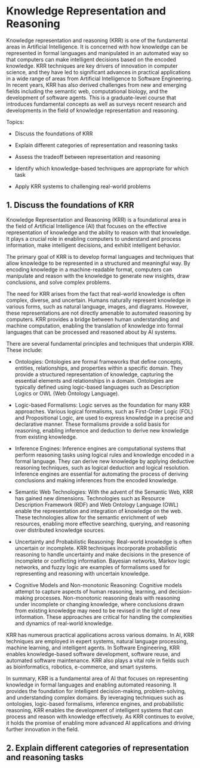 # Knowledge Representation and Reasoning

 Knowledge representation and reasoning (KRR) is one of the fundamental areas in Artificial Intelligence. It is concerned with how knowledge can be represented in formal languages and manipulated in an automated way so that computers can make intelligent decisions based on the encoded knowledge. KRR techniques are key drivers of innovation in computer science, and they have led to significant advances in practical applications in a wide range of areas from Artificial Intelligence to Software Engineering. In recent years, KRR has also derived challenges from new and emerging fields including the semantic web, computational biology, and the development of software agents. This is a graduate-level course that introduces fundamental concepts as well as surveys recent research and developments in the field of knowledge representation and reasoning.

 Topics:
- Discuss the foundations of KRR

- Explain different categories of representation and reasoning tasks

- Assess the tradeoff between representation and reasoning

- Identify which knowledge-based techniques are appropriate for which task

- Apply KRR systems to challenging real-world problems


## 1. Discuss the foundations of KRR
Knowledge Representation and Reasoning (KRR) is a foundational area in the field of Artificial Intelligence (AI) that focuses on the effective representation of knowledge and the ability to reason with that knowledge. It plays a crucial role in enabling computers to understand and process information, make intelligent decisions, and exhibit intelligent behavior.

The primary goal of KRR is to develop formal languages and techniques that allow knowledge to be represented in a structured and meaningful way. By encoding knowledge in a machine-readable format, computers can manipulate and reason with the knowledge to generate new insights, draw conclusions, and solve complex problems.

The need for KRR arises from the fact that real-world knowledge is often complex, diverse, and uncertain. Humans naturally represent knowledge in various forms, such as natural language, images, and diagrams. However, these representations are not directly amenable to automated reasoning by computers. KRR provides a bridge between human understanding and machine computation, enabling the translation of knowledge into formal languages that can be processed and reasoned about by AI systems.

There are several fundamental principles and techniques that underpin KRR. These include:

- Ontologies: Ontologies are formal frameworks that define concepts, entities, relationships, and properties within a specific domain. They provide a structured representation of knowledge, capturing the essential elements and relationships in a domain. Ontologies are typically defined using logic-based languages such as Description Logics or OWL (Web Ontology Language).

- Logic-based Formalisms: Logic serves as the foundation for many KRR approaches. Various logical formalisms, such as First-Order Logic (FOL) and Propositional Logic, are used to express knowledge in a precise and declarative manner. These formalisms provide a solid basis for reasoning, enabling inference and deduction to derive new knowledge from existing knowledge.

- Inference Engines: Inference engines are computational systems that perform reasoning tasks using logical rules and knowledge encoded in a formal language. They can derive new knowledge by applying deductive reasoning techniques, such as logical deduction and logical resolution. Inference engines are essential for automating the process of deriving conclusions and making inferences from the encoded knowledge.

- Semantic Web Technologies: With the advent of the Semantic Web, KRR has gained new dimensions. Technologies such as Resource Description Framework (RDF) and Web Ontology Language (OWL) enable the representation and integration of knowledge on the web. These technologies allow for the semantic enrichment of web resources, enabling more effective searching, querying, and reasoning over distributed knowledge sources.

- Uncertainty and Probabilistic Reasoning: Real-world knowledge is often uncertain or incomplete. KRR techniques incorporate probabilistic reasoning to handle uncertainty and make decisions in the presence of incomplete or conflicting information. Bayesian networks, Markov logic networks, and fuzzy logic are examples of formalisms used for representing and reasoning with uncertain knowledge.

- Cognitive Models and Non-monotonic Reasoning: Cognitive models attempt to capture aspects of human reasoning, learning, and decision-making processes. Non-monotonic reasoning deals with reasoning under incomplete or changing knowledge, where conclusions drawn from existing knowledge may need to be revised in the light of new information. These approaches are critical for handling the complexities and dynamics of real-world knowledge.

KRR has numerous practical applications across various domains. In AI, KRR techniques are employed in expert systems, natural language processing, machine learning, and intelligent agents. In Software Engineering, KRR enables knowledge-based software development, software reuse, and automated software maintenance. KRR also plays a vital role in fields such as bioinformatics, robotics, e-commerce, and smart systems.

In summary, KRR is a fundamental area of AI that focuses on representing knowledge in formal languages and enabling automated reasoning. It provides the foundation for intelligent decision-making, problem-solving, and understanding complex domains. By leveraging techniques such as ontologies, logic-based formalisms, inference engines, and probabilistic reasoning, KRR enables the development of intelligent systems that can process and reason with knowledge effectively. As KRR continues to evolve, it holds the promise of enabling more advanced AI applications and driving further innovation in the field.


## 2. Explain different categories of representation and reasoning tasks
